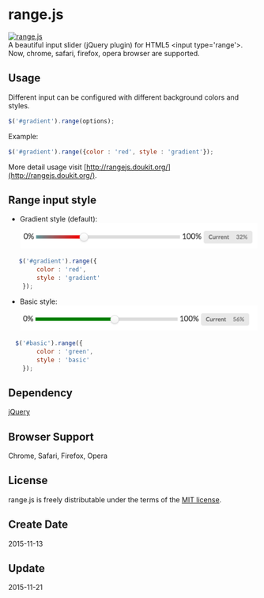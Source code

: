 # range.js
[![range.js](https://img.shields.io/badge/range-.js-00ff00.svg)](http://rangejs.doukit.org/)  
A beautiful input slider (jQuery plugin) for HTML5 &lt;input type='range'&gt;. Now, chrome, safari, firefox, opera browser are supported.

## Usage
Different input can be configured with different background colors and styles.
```javascript
$('#gradient').range(options);
```
Example:
```javascript
$('#gradient').range({color : 'red', style : 'gradient'});
```
More detail usage visit  [http://rangejs.doukit.org/](http://rangejs.doukit.org/).

## Range input style
* Gradient style (default):
![](style/image/gradient.png "gradient style")
```javascript
   $('#gradient').range({
        color : 'red',
        style : 'gradient'
    });
```
* Basic style:
![](style/image/basic.png "basic style")
```javascript
  $('#basic').range({
        color : 'green',
        style : 'basic'
    });
```

## Dependency
[jQuery](https://jquery.com/)

## Browser Support
Chrome, Safari, Firefox, Opera

## License 
range.js is freely distributable under the terms of the [MIT license](./LICENSE).

## Create Date
2015-11-13

## Update
2015-11-21
